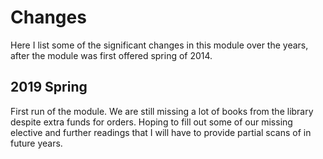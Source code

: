 # Changes

Here I list some of the significant changes in this module over the years, after the module was first offered spring of 2014.

## 2019 Spring

First run of the module. We are still missing a lot of books from the library despite extra funds for orders. Hoping to fill out some of our missing elective and further readings that I will have to provide partial scans of in future years.
